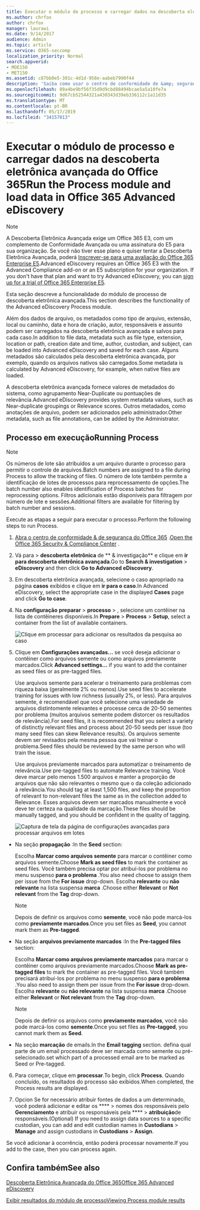 ```yaml
---
title: Executar o módulo de processo e carregar dados na descoberta eletrônica avançada do Office 365
ms.author: chrfox
author: chrfox
manager: laurawi
ms.date: 9/14/2017
audience: Admin
ms.topic: article
ms.service: O365-seccomp
localization_priority: Normal
search.appverid:
- MOE150
- MET150
ms.assetid: c87bb0e5-301c-4d1d-958e-aabeb7990f44
description: 'Saiba como usar o centro de conformidade de &amp; segurança do Office 365 para acessar a descoberta eletrônica avançada do Office 365 e executar o módulo de processo para um caso.  '
ms.openlocfilehash: 89a4be9bf56f35d9d9cbd88494bcae5a5a10fe7a
ms.sourcegitcommit: 9d67cb52544321a430343d39eb336112c1a11d35
ms.translationtype: MT
ms.contentlocale: pt-BR
ms.lasthandoff: 05/17/2019
ms.locfileid: "34157013"
---
```

# <a name="run-the-process-module-and-load-data-in-office-365-advanced-ediscovery"></a><span data-ttu-id="fcd71-103">Executar o módulo de processo e carregar dados na descoberta eletrônica avançada do Office 365</span><span class="sxs-lookup"><span data-stu-id="fcd71-103">Run the Process module and load data in Office 365 Advanced eDiscovery</span></span>

> [!NOTE]
> <span data-ttu-id="fcd71-p101">A Descoberta Eletrônica Avançada exige um Office 365 E3, com um complemento de Conformidade Avançada ou uma assinatura do E5 para sua organização. Se você não tiver esse plano e quiser tentar a Descoberta Eletrônica Avançada, poderá [Inscrever-se para uma avaliação do Office 365 Enterprise E5](https://go.microsoft.com/fwlink/p/?LinkID=698279).</span><span class="sxs-lookup"><span data-stu-id="fcd71-p101">Advanced eDiscovery requires an Office 365 E3 with the Advanced Compliance add-on or an E5 subscription for your organization. If you don't have that plan and want to try Advanced eDiscovery, you can [sign up for a trial of Office 365 Enterprise E5](https://go.microsoft.com/fwlink/p/?LinkID=698279).</span></span> 
  
<span data-ttu-id="fcd71-106">Esta seção descreve a funcionalidade do módulo de processo de descoberta eletrônica avançada.</span><span class="sxs-lookup"><span data-stu-id="fcd71-106">This section describes the functionality of the Advanced eDiscovery Process module.</span></span> 
  
<span data-ttu-id="fcd71-107">Além dos dados de arquivo, os metadados como tipo de arquivo, extensão, local ou caminho, data e hora de criação, autor, responsáveis e assunto podem ser carregados na descoberta eletrônica avançada e salvos para cada caso.</span><span class="sxs-lookup"><span data-stu-id="fcd71-107">In addition to file data, metadata such as file type, extension, location or path, creation date and time, author, custodian, and subject, can be loaded into Advanced eDiscovery and saved for each case.</span></span> <span data-ttu-id="fcd71-108">Alguns metadados são calculados pela descoberta eletrônica avançada, por exemplo, quando os arquivos nativos são carregados.</span><span class="sxs-lookup"><span data-stu-id="fcd71-108">Some metadata is calculated by Advanced eDiscovery, for example, when native files are loaded.</span></span> 
  
<span data-ttu-id="fcd71-109">A descoberta eletrônica avançada fornece valores de metadados do sistema, como agrupamento Near-Duplicate ou pontuações de relevância.</span><span class="sxs-lookup"><span data-stu-id="fcd71-109">Advanced eDiscovery provides system metadata values, such as Near-duplicate groupings or Relevance scores.</span></span> <span data-ttu-id="fcd71-110">Outros metadados, como anotações de arquivo, podem ser adicionados pelo administrador.</span><span class="sxs-lookup"><span data-stu-id="fcd71-110">Other metadata, such as file annotations, can be added by the Administrator.</span></span> 
  
## <a name="running-process"></a><span data-ttu-id="fcd71-111">Processo em execução</span><span class="sxs-lookup"><span data-stu-id="fcd71-111">Running Process</span></span>

> [!NOTE]
> <span data-ttu-id="fcd71-112">Os números de lote são atribuídos a um arquivo durante o processo para permitir o controle de arquivos.</span><span class="sxs-lookup"><span data-stu-id="fcd71-112">Batch numbers are assigned to a file during Process to allow the tracking of files.</span></span> <span data-ttu-id="fcd71-113">O número de lote também permite a identificação de lotes de processos para reprocessamento de opções.</span><span class="sxs-lookup"><span data-stu-id="fcd71-113">The batch number also enables identification of Process batches for reprocessing options.</span></span> <span data-ttu-id="fcd71-114">Filtros adicionais estão disponíveis para filtragem por número de lote e sessões.</span><span class="sxs-lookup"><span data-stu-id="fcd71-114">Additional filters are available for filtering by batch number and sessions.</span></span> 
  
<span data-ttu-id="fcd71-115">Execute as etapas a seguir para executar o processo.</span><span class="sxs-lookup"><span data-stu-id="fcd71-115">Perform the following steps to run Process.</span></span>
  
1. <span data-ttu-id="fcd71-116">[Abra o centro de conformidade &amp; de segurança do Office 365](go-to-the-securitycompliance-center.md) .</span><span class="sxs-lookup"><span data-stu-id="fcd71-116">[Open the Office 365 Security &amp; Compliance Center](go-to-the-securitycompliance-center.md) .</span></span> 
    
2. <span data-ttu-id="fcd71-117">Vá para \> **descoberta eletrônica** de \*\* &amp; investigação\*\* e clique em **ir para descoberta eletrônica avançada**.</span><span class="sxs-lookup"><span data-stu-id="fcd71-117">Go to **Search &amp; investigation** \> **eDiscovery** and then click **Go to Advanced eDiscovery**.</span></span>
    
3. <span data-ttu-id="fcd71-118">Em descoberta eletrônica avançada, selecione o caso apropriado na página **casos** exibidos e clique em **ir para o caso**.</span><span class="sxs-lookup"><span data-stu-id="fcd71-118">In Advanced eDiscovery, select the appropriate case in the displayed **Cases** page and click **Go to case**.</span></span>
    
4. <span data-ttu-id="fcd71-119">Na **configuração** **preparar** \> **processo** \> , selecione um contêiner na lista de contêineres disponíveis.</span><span class="sxs-lookup"><span data-stu-id="fcd71-119">In **Prepare** \> **Process** \> **Setup**, select a container from the list of available containers.</span></span>
    
    ![Clique em processar para adicionar os resultados da pesquisa ao caso](media/50bdc55c-d378-4881-b302-31ef785fa359.png)
  
5. <span data-ttu-id="fcd71-121">Clique em **Configurações avançadas...** se você deseja adicionar o contêiner como arquivos semente ou como arquivos previamente marcados.</span><span class="sxs-lookup"><span data-stu-id="fcd71-121">Click **Advanced settings...** if you want to add the container as seed files or as pre-tagged files.</span></span> 
    
    <span data-ttu-id="fcd71-122">Use arquivos semente para acelerar o treinamento para problemas com riqueza baixa (geralmente 2% ou menos).</span><span class="sxs-lookup"><span data-stu-id="fcd71-122">Use seed files to accelerate training for issues with low richness (usually 2%, or less).</span></span> <span data-ttu-id="fcd71-123">Para arquivos semente, é recomendável que você selecione uma variedade de arquivos distintomente relevantes e processe cerca de 20-50 sementes por problema (muitos arquivos semente podem distorcer os resultados de relevância).</span><span class="sxs-lookup"><span data-stu-id="fcd71-123">For seed files, it is recommended that you select a variety of distinctly relevant files and process about 20-50 seeds per issue (too many seed files can skew Relevance results).</span></span> <span data-ttu-id="fcd71-124">Os arquivos semente devem ser revisados pela mesma pessoa que vai treinar o problema.</span><span class="sxs-lookup"><span data-stu-id="fcd71-124">Seed files should be reviewed by the same person who will train the issue.</span></span>
    
    <span data-ttu-id="fcd71-125">Use arquivos previamente marcados para automatizar o treinamento de relevância.</span><span class="sxs-lookup"><span data-stu-id="fcd71-125">Use pre-tagged files to automate Relevance training.</span></span> <span data-ttu-id="fcd71-126">Você deve marcar pelo menos 1.500 arquivos e manter a proporção de arquivos que não são relevantes o mesmo que o da coleção adicionado à relevância.</span><span class="sxs-lookup"><span data-stu-id="fcd71-126">You should tag at least 1,500 files, and keep the proportion of relevant to non-relevant files the same as in the collection added to Relevance.</span></span> <span data-ttu-id="fcd71-127">Esses arquivos devem ser marcados manualmente e você deve ter certeza na qualidade da marcação.</span><span class="sxs-lookup"><span data-stu-id="fcd71-127">These files should be manually tagged, and you should be confident in the quality of tagging.</span></span>
    
    ![Captura de tela da página de configurações avançadas para processar arquivos em lotes](media/3c25cb78-4484-41e5-bd34-3753c7ab6cf2.jpg)
  
  - <span data-ttu-id="fcd71-129">Na seção **propagação** :</span><span class="sxs-lookup"><span data-stu-id="fcd71-129">In the **Seed** section:</span></span> 
    
    <span data-ttu-id="fcd71-130">Escolha **Marcar como arquivos semente** para marcar o contêiner como arquivos semente.</span><span class="sxs-lookup"><span data-stu-id="fcd71-130">Choose **Mark as seed files** to mark the container as seed files.</span></span> <span data-ttu-id="fcd71-131">Você também precisa optar por atribuí-los por problema no menu suspenso **para o problema** .</span><span class="sxs-lookup"><span data-stu-id="fcd71-131">You also need choose to assign them per issue from the **For issue** drop-down.</span></span> <span data-ttu-id="fcd71-132">Escolha **relevante** ou **não relevante** na lista suspensa **marca** .</span><span class="sxs-lookup"><span data-stu-id="fcd71-132">Choose either **Relevant** or **Not relevant** from the **Tag** drop-down.</span></span> 
    
    > [!NOTE]
    > <span data-ttu-id="fcd71-133">Depois de definir os arquivos como **semente**, você não pode marcá-los como **previamente marcados**.</span><span class="sxs-lookup"><span data-stu-id="fcd71-133">Once you set files as **Seed**, you cannot mark them as **Pre-tagged**.</span></span> 
  
  - <span data-ttu-id="fcd71-134">Na seção **arquivos previamente marcados** :</span><span class="sxs-lookup"><span data-stu-id="fcd71-134">In the **Pre-tagged files** section:</span></span> 
    
    <span data-ttu-id="fcd71-135">Escolha **Marcar como arquivos previamente marcados** para marcar o contêiner como arquivos previamente marcados.</span><span class="sxs-lookup"><span data-stu-id="fcd71-135">Choose **Mark as pre-tagged files** to mark the container as pre-tagged files.</span></span> <span data-ttu-id="fcd71-136">Você também precisará atribuí-los por problema no menu suspenso **para o problema** .</span><span class="sxs-lookup"><span data-stu-id="fcd71-136">You also need to assign them per issue from the **For issue** drop-down.</span></span> <span data-ttu-id="fcd71-137">Escolha **relevante** ou **não relevante** na lista suspensa **marca** .</span><span class="sxs-lookup"><span data-stu-id="fcd71-137">Choose either **Relevant** or **Not relevant** from the **Tag** drop-down.</span></span> 
    
    > [!NOTE]
    > <span data-ttu-id="fcd71-138">Depois de definir os arquivos como **previamente marcados**, você não pode marcá-los como **semente**.</span><span class="sxs-lookup"><span data-stu-id="fcd71-138">Once you set files as **Pre-tagged**, you cannot mark them as **Seed**.</span></span> 
  
  - <span data-ttu-id="fcd71-139">Na seção **marcação** de emails.</span><span class="sxs-lookup"><span data-stu-id="fcd71-139">In the **Email tagging** section.</span></span> <span data-ttu-id="fcd71-140">defina qual parte de um email processado deve ser marcada como semente ou pré-selecionado.</span><span class="sxs-lookup"><span data-stu-id="fcd71-140">set which part of a processed email are to be marked as Seed or Pre-tagged.</span></span> 
    
6. <span data-ttu-id="fcd71-141">Para começar, clique em **processar**.</span><span class="sxs-lookup"><span data-stu-id="fcd71-141">To begin, click **Process**.</span></span> <span data-ttu-id="fcd71-142">Quando concluído, os resultados do processo são exibidos.</span><span class="sxs-lookup"><span data-stu-id="fcd71-142">When completed, the Process results are displayed.</span></span>
    
7. <span data-ttu-id="fcd71-143">Opcion Se for necessário atribuir fontes de dados a um determinado, você poderá adicionar e editar os \*\*\*\* \> nomes dos responsáveis pelo **Gerenciamento** e atribuir os responsáveis pela \*\*\*\* \> **atribuição**de responsáveis.</span><span class="sxs-lookup"><span data-stu-id="fcd71-143">(Optional) If you need to assign data sources to a specific custodian, you can add and edit custodian names in **Custodians** \> **Manage** and assign custodians in **Custodians** \> **Assign**.</span></span> 
    
<span data-ttu-id="fcd71-144">Se você adicionar à ocorrência, então poderá processar novamente.</span><span class="sxs-lookup"><span data-stu-id="fcd71-144">If you add to the case, then you can process again.</span></span>
  
## <a name="see-also"></a><span data-ttu-id="fcd71-145">Confira também</span><span class="sxs-lookup"><span data-stu-id="fcd71-145">See also</span></span>

[<span data-ttu-id="fcd71-146">Descoberta Eletrônica Avançada do Office 365</span><span class="sxs-lookup"><span data-stu-id="fcd71-146">Office 365 Advanced eDiscovery</span></span>](office-365-advanced-ediscovery.md)
  
[<span data-ttu-id="fcd71-147">Exibir resultados do módulo de processo</span><span class="sxs-lookup"><span data-stu-id="fcd71-147">Viewing Process module results</span></span>](view-process-module-results-in-advanced-ediscovery.md)

